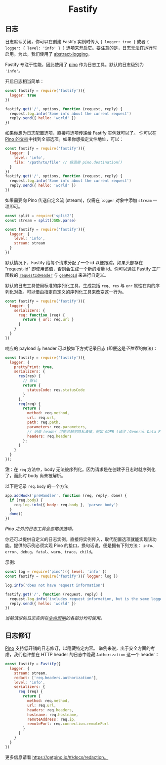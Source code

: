<h1 align="center">Fastify</h1>

## 日志

日志默认关闭，你可以在创建 Fastify 实例时传入 `{ logger: true }` 或者 `{ logger: { level: 'info' } }` 选项来开启它。要注意的是，日志无法在运行时启用。为此，我们使用了
[abstract-logging](https://www.npmjs.com/package/abstract-logging)。

Fastify 专注于性能，因此使用了 [pino](https://github.com/pinojs/pino) 作为日志工具。默认的日志级别为 `'info'`。

开启日志相当简单：

```js
const fastify = require('fastify')({
  logger: true
})

fastify.get('/', options, function (request, reply) {
  request.log.info('Some info about the current request')
  reply.send({ hello: 'world' })
})
```

如果你想为日志配置选项，直接将选项传递给 Fastify 实例就可以了。
你可以在 [Pino 的文档](https://github.com/pinojs/pino/blob/master/docs/api.md#pinooptions-stream)中找到全部选项。如果你想指定文件地址，可以：

```js
const fastify = require('fastify')({
  logger: {
    level: 'info',
    file: '/path/to/file' // 将调用 pino.destination()
  }
})
fastify.get('/', options, function (request, reply) {
  request.log.info('Some info about the current request')
  reply.send({ hello: 'world' })
})
```

如果需要向 Pino 传送自定义流 (stream)，仅需在 `logger` 对象中添加 `stream` 一项即可。

```js
const split = require('split2')
const stream = split(JSON.parse)

const fastify = require('fastify')({
  logger: {
    level: 'info',
    stream: stream
  }
})
```

<a name="logging-request-id"></a>
默认情况下，Fastify 给每个请求分配了一个 id 以便跟踪。如果头部存在 "request-id" 即使用该值，否则会生成一个新的增量 id。你可以通过 Fastify 工厂函数的 [`requestIdHeader`](https://github.com/fastify/docs-chinese/blob/master/docs/Server.md#factory-request-id-header) 与 [`genReqId`](https://github.com/fastify/docs-chinese/blob/master/docs/Server.md#gen-request-id) 来进行自定义。

默认的日志工具使用标准的序列化工具，生成包括 `req`、`res` 与 `err` 属性在内的序列化对象。可以借由指定自定义的序列化工具来改变这一行为。
```js
const fastify = require('fastify')({
  logger: {
    serializers: {
      req: function (req) {
        return { url: req.url }
      }
    }
  }
})
```
响应的 payload 与 header 可以按如下方式记录日志 (即便这是*不推荐*的做法)：

```js
const fastify = require('fastify')({
  logger: {
    prettyPrint: true,
    serializers: {
      res(res) {
        // 默认
        return {
          statusCode: res.statusCode
        }
      },
      req(req) {
        return {
          method: req.method,
          url: req.url,
          path: req.path,
          parameters: req.parameters,
          // 记录 header 可能会触犯隐私法律，例如 GDPR (译注：General Data Protection Regulation)。你应该用 "redact" 选项来移除敏感的字段。此外，验证数据也可能在日志中泄露。
          headers: req.headers
        };
      }
    }
  }
});
```
**注**：在 `req` 方法中，body 无法被序列化。因为请求是在创建子日志时就序列化了，而此时 body 尚未被解析。

以下是记录 `req.body` 的一个方法

```js
app.addHook('preHandler', function (req, reply, done) {
  if (req.body) {
    req.log.info({ body: req.body }, 'parsed body')
  }
  done()
})
```

*Pino 之外的日志工具会忽略该选项。*

你还可以提供自定义的日志实例。直接将实例传入，取代配置选项就能实现该功能。提供的示例必须实现 Pino 的接口，换句话说，便是拥有下列方法：
`info`、`error`、`debug`、`fatal`、`warn`、`trace`、`child`。

示例:

```js
const log = require('pino')({ level: 'info' })
const fastify = require('fastify')({ logger: log })

log.info('does not have request information')

fastify.get('/', function (request, reply) {
  request.log.info('includes request information, but is the same logger instance as `log`')
  reply.send({ hello: 'world' })
})
```

*当前请求的日志实例在[生命周期](https://github.com/fastify/docs-chinese/blob/master/docs/Lifecycle.md)的各部分均可使用。*

## 日志修订
 
[Pino](https://getpino.io) 支持低开销的日志修订，以隐藏特定内容。
举例来说，出于安全方面的考虑，我们也许想在 HTTP header 的日志中隐藏 `Authorization` 这一个 header：

```js
const fastify = Fastify({
  logger: {
    stream: stream,
    redact: ['req.headers.authorization'],
    level: 'info',
    serializers: {
      req (req) {
        return {
          method: req.method,
          url: req.url,
          headers: req.headers,
          hostname: req.hostname,
          remoteAddress: req.ip,
          remotePort: req.connection.remotePort
        }
      }
    }
  }
})
```

更多信息请看 https://getpino.io/#/docs/redaction。
